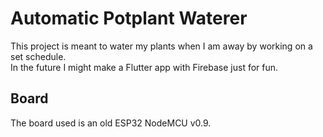 # Automatic Potplant Waterer

This project is meant to water my plants when I am away by working on a set schedule.\
In the future I might make a Flutter app with Firebase just for fun.

## Board

The board used is an old ESP32 NodeMCU v0.9.
